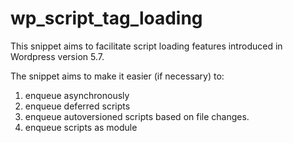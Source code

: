 # wp_script_tag_loading
This snippet aims to facilitate script loading features introduced in Wordpress version 5.7.

The snippet aims to make it easier (if necessary) to: 
1. enqueue asynchronously 
2. enqueue deferred scripts
3. enqueue autoversioned scripts based on file changes.
4. enqueue scripts as module
